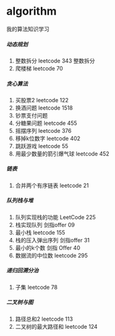 # algorithm
我的算法知识学习

##### 动态规划
1. 整数拆分  leetcode 343 整数拆分
2. 爬楼梯    leetcode 70

##### 贪心算法
1. 买股票2    leetcode 122
2. 换酒问题   leetcode 1518
3. 钞票支付问题
4. 分糖果问题 leetcode 455
5. 摇摆序列 leetcode 376
6. 移掉k位数字 leetcode 402
7. 跳跃游戏  leetcode 55
8. 用最少数量的箭引爆气球  leetcode 452

##### 链表
1. 合并两个有序链表 leetcode 21

##### 队列栈与堆
1. 队列实现栈的功能  LeetCode 225
2. 栈实现队列  剑指offer 09
3. 最小栈  leetcode 155
4. 栈的压入弹出序列  剑指offer 31
5. 最小的k个数 剑指 Offer 40
6. 数据流的中位数  leetcode 295

##### 递归回溯分治
1. 子集  leetcode 78

##### 二叉树与图
1. 路径总和2    leetcode 113
2. 二叉树的最大路径和   leetcode 124

